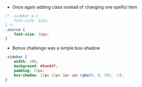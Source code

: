 - Once again adding class instead of changing one spefici item
```css
/* .sidebar p {
    font-size: 12px;
} */
.source {
    font-size: 10px;
}
```
- Bonus challenge was a simple box-shadow
```css
.sidebar {
    width: 30%;
    background: #9ae84f;
    padding: 15px;
    box-shadow: 12px 12px 2px 1px rgba(0, 0, 255, .2);
}
```
